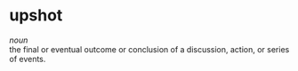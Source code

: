 # upshot
*noun*  
the final or eventual outcome or conclusion of a discussion, action, or series of events.
